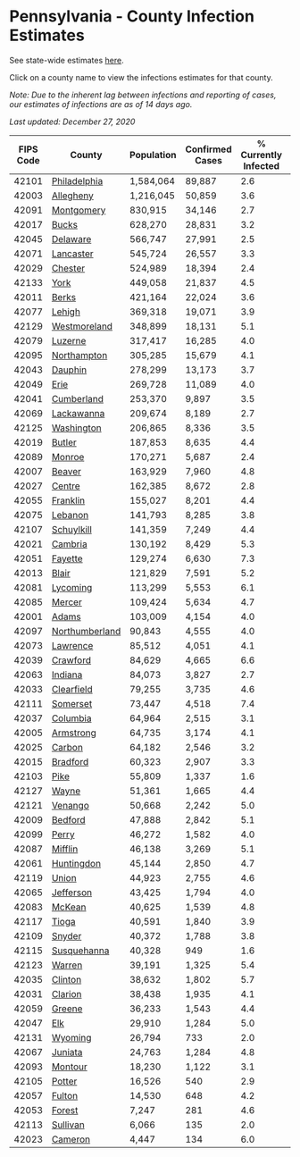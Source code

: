 # Pennsylvania - County Infection Estimates

See state-wide estimates [here](/infections/us-pa).

Click on a county name to view the infections estimates for that county.

*Note: Due to the inherent lag between infections and reporting of cases, our estimates of infections are as of 14 days ago.*

*Last updated: December 27, 2020*

|   FIPS Code |                           County |   Population |   Confirmed Cases |   % Currently Infected |   % Total Infected |
|-------------|----------------------------------|--------------|-------------------|------------------------|--------------------|
|       42101 |     [Philadelphia](philadelphia) |    1,584,064 |            89,887 |                    2.6 |               22.6 |
|       42003 |           [Allegheny](allegheny) |    1,216,045 |            50,859 |                    3.6 |               13.1 |
|       42091 |         [Montgomery](montgomery) |      830,915 |            34,146 |                    2.7 |               15.4 |
|       42017 |                   [Bucks](bucks) |      628,270 |            28,831 |                    3.2 |               16.7 |
|       42045 |             [Delaware](delaware) |      566,747 |            27,991 |                    2.5 |               18.9 |
|       42071 |           [Lancaster](lancaster) |      545,724 |            26,557 |                    3.3 |               16.6 |
|       42029 |               [Chester](chester) |      524,989 |            18,394 |                    2.4 |               12.3 |
|       42133 |                     [York](york) |      449,058 |            21,837 |                    4.5 |               15.2 |
|       42011 |                   [Berks](berks) |      421,164 |            22,024 |                    3.6 |               19.2 |
|       42077 |                 [Lehigh](lehigh) |      369,318 |            19,071 |                    3.9 |               19.7 |
|       42129 |     [Westmoreland](westmoreland) |      348,899 |            18,131 |                    5.1 |               16.1 |
|       42079 |               [Luzerne](luzerne) |      317,417 |            16,285 |                    4.0 |               19.2 |
|       42095 |       [Northampton](northampton) |      305,285 |            15,679 |                    4.1 |               19.1 |
|       42043 |               [Dauphin](dauphin) |      278,299 |            13,173 |                    3.7 |               15.5 |
|       42049 |                     [Erie](erie) |      269,728 |            11,089 |                    4.0 |               12.5 |
|       42041 |         [Cumberland](cumberland) |      253,370 |             9,897 |                    3.5 |               12.4 |
|       42069 |         [Lackawanna](lackawanna) |      209,674 |             8,189 |                    2.7 |               14.0 |
|       42125 |         [Washington](washington) |      206,865 |             8,336 |                    3.5 |               12.2 |
|       42019 |                 [Butler](butler) |      187,853 |             8,635 |                    4.4 |               14.1 |
|       42089 |                 [Monroe](monroe) |      170,271 |             5,687 |                    2.4 |               13.7 |
|       42007 |                 [Beaver](beaver) |      163,929 |             7,960 |                    4.8 |               16.0 |
|       42027 |                 [Centre](centre) |      162,385 |             8,672 |                    2.8 |               15.9 |
|       42055 |             [Franklin](franklin) |      155,027 |             8,201 |                    4.4 |               17.2 |
|       42075 |               [Lebanon](lebanon) |      141,793 |             8,285 |                    3.8 |               20.1 |
|       42107 |         [Schuylkill](schuylkill) |      141,359 |             7,249 |                    4.4 |               16.6 |
|       42021 |               [Cambria](cambria) |      130,192 |             8,429 |                    5.3 |               19.8 |
|       42051 |               [Fayette](fayette) |      129,274 |             6,630 |                    7.3 |               15.5 |
|       42013 |                   [Blair](blair) |      121,829 |             7,591 |                    5.2 |               18.7 |
|       42081 |             [Lycoming](lycoming) |      113,299 |             5,553 |                    6.1 |               14.9 |
|       42085 |                 [Mercer](mercer) |      109,424 |             5,634 |                    4.7 |               15.7 |
|       42001 |                   [Adams](adams) |      103,009 |             4,154 |                    4.0 |               12.5 |
|       42097 | [Northumberland](northumberland) |       90,843 |             4,555 |                    4.0 |               15.5 |
|       42073 |             [Lawrence](lawrence) |       85,512 |             4,051 |                    4.1 |               14.5 |
|       42039 |             [Crawford](crawford) |       84,629 |             4,665 |                    6.6 |               16.8 |
|       42063 |               [Indiana](indiana) |       84,073 |             3,827 |                    2.7 |               14.1 |
|       42033 |         [Clearfield](clearfield) |       79,255 |             3,735 |                    4.6 |               13.9 |
|       42111 |             [Somerset](somerset) |       73,447 |             4,518 |                    7.4 |               18.6 |
|       42037 |             [Columbia](columbia) |       64,964 |             2,515 |                    3.1 |               13.5 |
|       42005 |           [Armstrong](armstrong) |       64,735 |             3,174 |                    4.1 |               14.8 |
|       42025 |                 [Carbon](carbon) |       64,182 |             2,546 |                    3.2 |               13.1 |
|       42015 |             [Bradford](bradford) |       60,323 |             2,907 |                    3.3 |               14.5 |
|       42103 |                     [Pike](pike) |       55,809 |             1,337 |                    1.6 |               10.9 |
|       42127 |                   [Wayne](wayne) |       51,361 |             1,665 |                    4.4 |               10.1 |
|       42121 |               [Venango](venango) |       50,668 |             2,242 |                    5.0 |               13.2 |
|       42009 |               [Bedford](bedford) |       47,888 |             2,842 |                    5.1 |               18.3 |
|       42099 |                   [Perry](perry) |       46,272 |             1,582 |                    4.0 |               10.3 |
|       42087 |               [Mifflin](mifflin) |       46,138 |             3,269 |                    5.1 |               21.7 |
|       42061 |         [Huntingdon](huntingdon) |       45,144 |             2,850 |                    4.7 |               19.4 |
|       42119 |                   [Union](union) |       44,923 |             2,755 |                    4.6 |               18.4 |
|       42065 |           [Jefferson](jefferson) |       43,425 |             1,794 |                    4.0 |               12.5 |
|       42083 |                 [McKean](mckean) |       40,625 |             1,539 |                    4.8 |               11.2 |
|       42117 |                   [Tioga](tioga) |       40,591 |             1,840 |                    3.9 |               14.1 |
|       42109 |                 [Snyder](snyder) |       40,372 |             1,788 |                    3.8 |               13.6 |
|       42115 |       [Susquehanna](susquehanna) |       40,328 |               949 |                    1.6 |                8.1 |
|       42123 |                 [Warren](warren) |       39,191 |             1,325 |                    5.4 |               10.0 |
|       42035 |               [Clinton](clinton) |       38,632 |             1,802 |                    5.7 |               14.3 |
|       42031 |               [Clarion](clarion) |       38,438 |             1,935 |                    4.1 |               15.4 |
|       42059 |                 [Greene](greene) |       36,233 |             1,543 |                    4.4 |               12.9 |
|       42047 |                       [Elk](elk) |       29,910 |             1,284 |                    5.0 |               12.5 |
|       42131 |               [Wyoming](wyoming) |       26,794 |               733 |                    2.0 |                8.6 |
|       42067 |               [Juniata](juniata) |       24,763 |             1,284 |                    4.8 |               17.4 |
|       42093 |               [Montour](montour) |       18,230 |             1,122 |                    3.1 |               22.2 |
|       42105 |                 [Potter](potter) |       16,526 |               540 |                    2.9 |                9.9 |
|       42057 |                 [Fulton](fulton) |       14,530 |               648 |                    4.2 |               13.6 |
|       42053 |                 [Forest](forest) |        7,247 |               281 |                    4.6 |               11.0 |
|       42113 |             [Sullivan](sullivan) |        6,066 |               135 |                    2.0 |                6.8 |
|       42023 |               [Cameron](cameron) |        4,447 |               134 |                    6.0 |                9.1 |